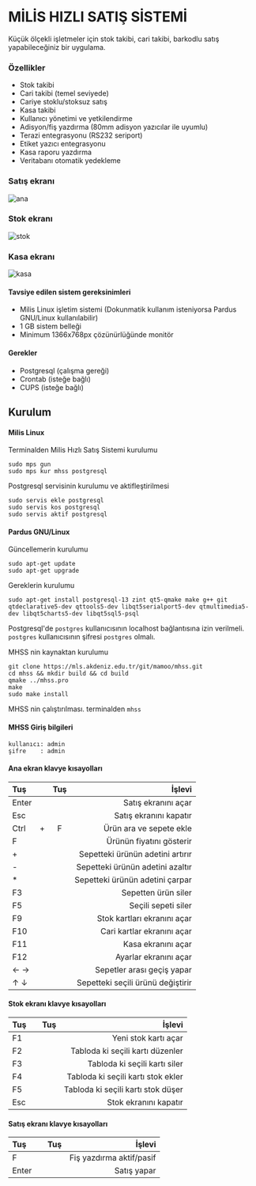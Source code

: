 # MİLİS HIZLI SATIŞ SİSTEMİ

Küçük ölçekli işletmeler için stok takibi, cari takibi, barkodlu satış yapabileceğiniz bir uygulama.

### Özellikler

* Stok takibi
* Cari takibi (temel seviyede)
* Cariye stoklu/stoksuz satış
* Kasa takibi
* Kullanıcı yönetimi ve yetkilendirme
* Adisyon/fiş yazdırma (80mm adisyon yazıcılar ile uyumlu)
* Terazi entegrasyonu (RS232 seriport)
* Etiket yazıcı entegrasyonu
* Kasa raporu yazdırma
* Veritabanı otomatik yedekleme

### Satış ekranı

![ana](https://mls.akdeniz.edu.tr/git/mamoo/mhss/raw/branch/master/screenshots/mhss-ana-ekran.png)

### Stok ekranı

![stok](https://mls.akdeniz.edu.tr/git/mamoo/mhss/raw/branch/master/screenshots/mhss-stok.png)

### Kasa ekranı

![kasa](https://mls.akdeniz.edu.tr/git/mamoo/mhss/raw/branch/master/screenshots/mhss-kasa.png)

#### Tavsiye edilen sistem gereksinimleri
* Milis Linux işletim sistemi (Dokunmatik kullanım isteniyorsa Pardus GNU/Linux kullanılabilir)
* 1 GB sistem belleği
* Minimum 1366x768px çözünürlüğünde monitör

#### Gerekler
* Postgresql (çalışma gereği)
* Crontab (isteğe bağlı)
* CUPS (isteğe bağlı)

## Kurulum
#### Milis Linux

Terminalden Milis Hızlı Satış Sistemi kurulumu
```
sudo mps gun
sudo mps kur mhss postgresql
```

Postgresql servisinin kurulumu ve aktifleştirilmesi
```
sudo servis ekle postgresql
sudo servis kos postgresql
sudo servis aktif postgresql
```

#### Pardus GNU/Linux
Güncellemerin kurulumu
```
sudo apt-get update
sudo apt-get upgrade
```
Gereklerin kurulumu
```
sudo apt-get install postgresql-13 zint qt5-qmake make g++ git qtdeclarative5-dev qttools5-dev libqt5serialport5-dev qtmultimedia5-dev libqt5charts5-dev libqt5sql5-psql
```
Postgresql'de ```postgres``` kullanıcısının localhost bağlantısına izin verilmeli.
```postgres``` kullanıcısının şifresi ```postgres``` olmalı.

MHSS nin kaynaktan kurulumu
```
git clone https://mls.akdeniz.edu.tr/git/mamoo/mhss.git
cd mhss && mkdir build && cd build
qmake ../mhss.pro
make
sudo make install
```

MHSS nin çalıştırılması.
terminalden ```mhss```

#### MHSS Giriş bilgileri
```
kullanıcı: admin
şifre    : admin
```

#### Ana ekran klavye kısayolları

| Tuş   |     | Tuş    | İşlevi                            |
| :---  | :-: | :----: | ---:                              |
| Enter |     |        | Satış ekranını açar               |
| Esc   |     |        | Satış ekranını kapatır            |
| Ctrl  | +   | F      | Ürün ara ve sepete ekle           |
| F     |     |        | Ürünün fiyatını gösterir          |
| +     |     |        | Sepetteki ürünün adetini artırır  |
| -     |     |        | Sepetteki ürünün adetini azaltır  |
| *     |     |        | Sepetteki ürünün adetini çarpar   |
| F3    |     |        | Sepetten ürün siler               |
| F5    |     |        | Seçili sepeti siler               |
| F9    |     |        | Stok kartları ekranını açar       |
| F10   |     |        | Cari kartlar ekranını açar        |
| F11   |     |        | Kasa ekranını açar                |
| F12   |     |        | Ayarlar ekranını açar             |
| ← →   |     |        | Sepetler arası geçiş yapar        |
| ↑ ↓   |     |        | Sepetteki seçili ürünü değiştirir |

#### Stok ekranı klavye kısayolları

| Tuş   |     | Tuş    | İşlevi                            |
| :---  | :-: | :----: | ---:                              |
| F1    |     |        | Yeni stok kartı açar              |
| F2    |     |        | Tabloda ki seçili kartı düzenler  |
| F3    |     |        | Tabloda ki seçili kartı siler     |
| F4    |     |        | Tabloda ki seçili kartı stok ekler|
| F5    |     |        | Tabloda ki seçili kartı stok düşer|
| Esc   |     |        | Stok ekranını kapatır             |

#### Satış ekranı klavye kısayolları

| Tuş   |     | Tuş    | İşlevi                            |
| :---  | :-: | :----: | ---:                              |
| F     |     |        | Fiş yazdırma aktif/pasif          |
| Enter |     |        | Satış yapar                       |
